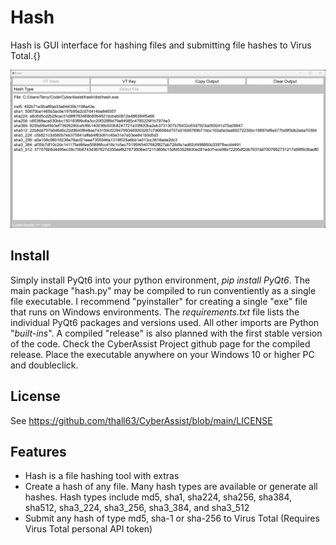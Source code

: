 # Hash
Hash is GUI interface for hashing files and submitting file hashes to Virus Total.{}

![](hash_screenshot.jpg)

## Install
Simply install PyQt6 into your python environment, *pip install PyQt6*. The main package "hash.py" may be compiled to run conventiently as a single file executable. I recommend "pyinstaller" for creating a single "exe" file that runs on Windows environments. The *requirements.txt* file lists the individual PyQt6 packages and versions used. All other imports are Python "*built-ins*". A compiled "release" is also planned with the first stable version of the code. Check the CyberAssist Project github page for the compiled release. Place the executable anywhere on your Windows 10 or higher PC and doubleclick.

## License
See https://github.com/thall63/CyberAssist/blob/main/LICENSE

## Features
- Hash is a file hashing tool with extras
- Create a hash of any file. Many hash types are available or generate all hashes. Hash types include md5, sha1, sha224, sha256, sha384, sha512, sha3_224, sha3_256, sha3_384, and sha3_512
- Submit any hash of type md5, sha-1 or sha-256 to Virus Total (Requires Virus Total personal API token)
